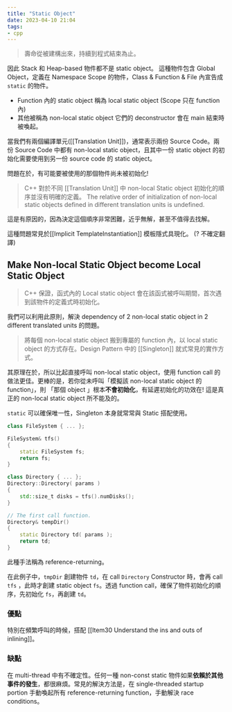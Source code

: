 ```yaml
---
title: "Static Object"
date: 2023-04-10 21:04
tags:
- cpp
---
```


> 壽命從被建構出來，持續到程式結束為止。

因此 Stack 和 Heap-based 物件都不是 static object。
這種物件包含 Global Object，定義在 Namespace Scope 的物件，Class & Function & File 內宣告成 `static` 的物件。
- Function 內的 static object 稱為 local static object (Scope 只在 function 內)
- 其他被稱為 non-local static object
它們的 deconstructor 會在 main 結束時被喚起。

當我們有兩個編譯單元([[Translation Unit]])，通常表示兩份 Source Code。兩份 Source Code 中都有 non-local static object，且其中一份 static object 的初始化需要使用到另一份 source code 的 static object。

問題在於，有可能要被使用的那個物件尚未被初始化! 
> C++ 對於不同 [[Translation Unit]] 中 non-local Static object 初始化的順序並沒有明確的定義。
> The relative order of initialization of non-local static objects defined in different translation units is undefined.

這是有原因的，因為決定這個順序非常困難，近乎無解，甚至不值得去找解。

這種問題常見於[[Implicit TemplateInstantiation]] 模板隱式具現化。 (? 不確定翻譯)

## Make Non-local Static Object become Local Static Object

> C++ 保證，函式內的 Local static object 會在該函式被呼叫期間，首次遇到該物件的定義式時初始化。

我們可以利用此原則，解決 dependency of 2 non-local static object in 2 different translated units 的問題。

> 將每個 non-local static object 搬到專屬的 function 內，以 local static object 的方式存在。Design Pattern 中的 [[Singleton]] 就式常見的實作方式。

其原理在於，所以比起直接呼叫 non-local static object，使用 function call 的做法更佳。更棒的是，若你從未呼叫「模擬該 non-local static object 的 function」，則 「那個 object 」根本**不會初始化**，有延遲初始化的功效在! 這是真正的 non-local static object 所不能及的。

`static` 可以確保唯一性，Singleton 本身就常常與 Static 搭配使用。

```cpp
class FileSystem { ... };

FileSystem& tfs()
{
    static FileSystem fs;
    return fs;
}

class Directory { ... };
Directory::Directory( params )
{
    std::size_t disks = tfs().numDisks();
}  

// The first call function.
Directory& tempDir()
{
    static Directory td( params );
    return td;
}
```
此種手法稱為 reference-returning。

在此例子中，`tmpDir` 創建物件 `td`，在 call `Directory` Constructor 時，會再 call `tfs` ，此時才創建 static object `fs`。透過 function call，確保了物件初始化的順序，先初始化 `fs`，再創建 `td`。

### 優點
特別在頻繁呼叫的時候，搭配 [[Item30 Understand the ins and outs of inlining]]。

### 缺點
在 multi-thread 中有不確定性。任何一種 non-const static 物件如果**依賴於其他事件的發生**，都很麻煩。常見的解決方法是，在 single-threaded startup portion 手動喚起所有 reference-returning function，手動解決 race conditions。
